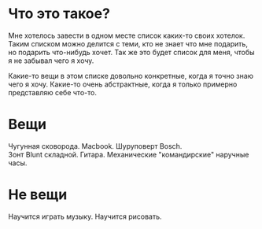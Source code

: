 # Что это такое?

Мне хотелось завести в одном месте список каких-то своих хотелок. Таким списком можно делится с теми, кто не знает что мне подарить, но подарить что-нибудь хочет. Так же это будет список для меня, чтобы я не забывал чего я хочу. 

Какие-то вещи в этом списке довольно конкретные, когда я точно знаю чего я хочу. Какие-то очень абстрактные, когда я только примерно представляю себе что-то.

# Вещи

Чугунная сковорода. 
Macbook. 
Шуруповерт Bosch.  
Зонт Blunt складной. 
Гитара. 
Механические "командирские" наручные часы.  

# Не вещи

Научится играть музыку. 
Научится рисовать. 

